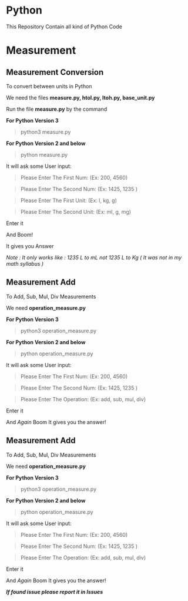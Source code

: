 # Python

This Repository Contain all kind of Python Code

# Measurement

## Measurement Conversion

To convert between units in Python

We need the files
**measure.py, htol.py, ltoh.py, base_unit.py**

Run the file **measure.py** by the command

**For Python Version 3**

> python3 measure.py

**For Python Version 2 and below**

> python measure.py

It will ask some User input:

> Please Enter The First Num: (Ex: 200, 4560)

> Please Enter The Second Num: (Ex: 1425, 1235 )

> Please Enter The First Unit: (Ex: l, kg, g)

> Please Enter The Second Unit: (Ex: ml, g, mg)

Enter it

And Boom!

It gives you Answer

_Note : It only works like : 1235 L to mL not 1235 L to Kg ( It was not in my math syllabus )_

## Measurement Add

To Add, Sub, Mul, Div Measurements

We need **operation_measure.py**

**For Python Version 3**

> python3 operation_measure.py

**For Python Version 2 and below**

> python operation_measure.py

It will ask some User input:

> Please Enter The First Num: (Ex: 200, 4560)

> Please Enter The Second Num: (Ex: 1425, 1235 )

> Please Enter The Operation: (Ex: add, sub, mul, div)

Enter it

And _Again_ Boom
It gives you the answer!

## Measurement Add

To Add, Sub, Mul, Div Measurements

We need **operation_measure.py**

**For Python Version 3**

> python3 operation_measure.py

**For Python Version 2 and below**

> python operation_measure.py

It will ask some User input:

> Please Enter The First Num: (Ex: 200, 4560)

> Please Enter The Second Num: (Ex: 1425, 1235 )

> Please Enter The Operation: (Ex: add, sub, mul, div)

Enter it

And _Again_ Boom
It gives you the answer!

**_If found issue please report it in Issues_**
